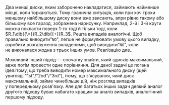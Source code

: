 Два менші диски, яким заборонено накладатися, займають найменше місця,
коли торкаються. Тому гранична ситуація, коли при хоч трохи меншому
найбільшому диску вони вже звисають, апри рівно такому або більшому все
гаразд, зображена нарисунку. Наприклад, 2-й і 3-й круги можна покласти
поверх 1-го тоді й тільки тоді, коли $R_1\dib{{\>}}R_2\dib{{+}}R_3$.
Решта випадків аналогічні. Щоб правильно виводити"`NO`", легше
не формулювати умову цього випадку, азробити розгалуження вкладеними,
щоб виводити"`NO`", коли не виконалася жодна з трьох інших умов.
Реалізацію див..

Можливий інший підхід--- спочатку знайти, який здисків максимальний,
авже потім провести одне порівняння. Для даної задачі це погана
ідея:ітому, що треба виводити номер максимального диску (щей увигляді
"1st"/"2nd"/"3rd"), ітому, що з'ясування, який диск максимальний, займе
чинебільше дій, ніж розгляд випадків у попередньому розв'язку. Але для
багатьох інших задач деякий аналог дру́гого підходу буває набагато кращим
за аналіз випадків, аналогічний першому підходу.
